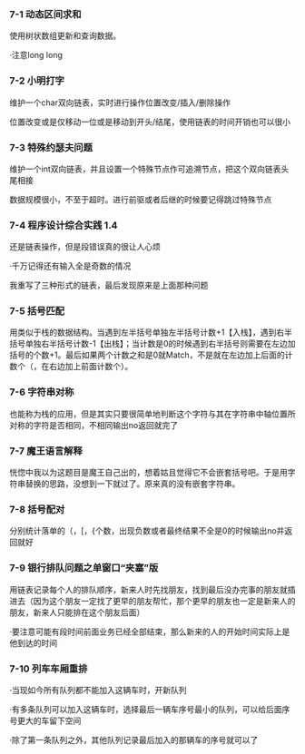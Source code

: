 ### 7-1 动态区间求和

使用树状数组更新和查询数据。

·注意long long

### 7-2 小明打字

维护一个char双向链表，实时进行操作位置改变/插入/删除操作

位置改变或是仅移动一位或是移动到开头/结尾，使用链表的时间开销也可以很小

### **7-3 特殊约瑟夫问题**

维护一个int双向链表，并且设置一个特殊节点作可追溯节点，把这个双向链表头尾相接

数据规模很小，不至于超时。进行前驱或者后继的时候要记得跳过特殊节点

### **7-4 程序设计综合实践 1.4**

还是链表操作，但是段错误真的很让人心烦

·千万记得还有输入全是奇数的情况

我重写了三种形式的链表，最后发现原来是上面那种问题

### **7-5 括号匹配**

用类似于栈的数据结构。当遇到左半括号单独左半括号计数+1【入栈】，遇到右半括号单独右半括号计数-1【出栈】；当计数是0的时候遇到右半括号则需要在左边加括号的个数+1。最后如果两个计数之和是0就Match，不是就在左边加上后面的计数个（，在右边加上前面计数个）。

### **7-6 字符串对称**

也能称为栈的应用，但是其实只要很简单地判断这个字符与其在字符串中轴位置所对称的字符是否相同，不相同输出no返回就完了

### **7-7 魔王语言解释**

恍惚中我以为这题目是魔王自己出的，想着姑且觉得它不会嵌套括号吧。于是用字符串替换的思路，没想到一下就过了。原来真的没有嵌套字符串。

### **7-8 括号配对**

分别统计落单的（，[，{个数，出现负数或者最终结果不全是0的时候输出no并返回就好

### **7-9 银行排队问题之单窗口“夹塞”版**

用链表记录每个人的排队顺序，新来人时先找朋友，找到最后没办完事的朋友就插进去（因为这个朋友一定找了更早的朋友帮忙，那个更早的朋友也一定是新来人的朋友，新来人只能排在这个朋友后面）

·要注意可能有段时间前面业务已经全部结束，那么新来的人的开始时间实际上是他到达的时间

### **7-10 列车车厢重排**

·当现如今所有队列都不能加入这辆车时，开新队列

·有多条队列可以加入这辆车时，选择最后一辆车序号最小的队列，可以给后面序号更大的车留下空间

·除了第一条队列之外，其他队列记录最后加入的那辆车的序号就可以了

